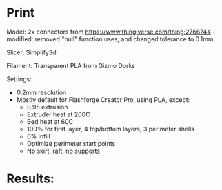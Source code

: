 # Print

Model: 2x connectors from https://www.thingiverse.com/thing:2766744
    - modified: removed "hull" function uses, and changed tolerance to 0.1mm


Slicer: Simplify3d

Filament: Transparent PLA from Gizmo Dorks

Settings:
- 0.2mm resolution
- Mostly default for Flashforge Creator Pro, using PLA, except:
    - 0.95 extrusion
    - Extruder heat at 200C
    - Bed heat at 60C
    - 100% for first layer, 4 top/bottom layers, 3 perimeter shells
    - 0% infill
    - Optimize perimeter start points
    - No skirt, raft, no supports

# Results:
